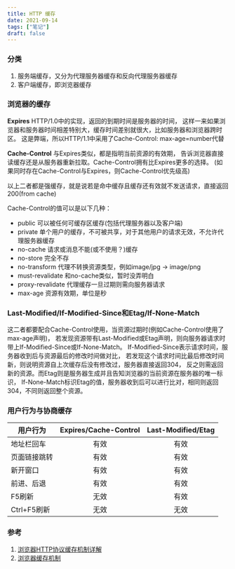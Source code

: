 ```yaml
---
title: HTTP 缓存
date: 2021-09-14
tags: ["笔记"]
draft: false
---
```


### 分类

1. 服务端缓存，又分为代理服务器缓存和反向代理服务器缓存
2. 客户端缓存，即浏览器缓存
<!--more-->

### 浏览器的缓存

<b>Expires</b> HTTP/1.0中的实现，返回的到期时间是服务器的时间，
这样一来如果浏览器和服务器时间相差特别大，缓存时间差别就很大，比如服务器和浏览器跨时区。
这是弊端，所以HTTP/1.1中采用了Cache-Control: max-age=number代替

<b>Cache-Control</b> 与Expires类似，都是指明当前资源的有效期，
告诉浏览器直接读缓存还是从服务器重新拉取。Cache-Control拥有比Expires更多的选择。
(如果同时存在Cache-Control与Expires，则Cache-Control优先级高)

以上二者都是强缓存，就是说若是命中缓存且缓存还有效就不发送请求，直接返回200(from cache)

Cache-Control的值可以是以下几种：

* public 可以被任何可缓存区缓存(包括代理服务器以及客户端)
* private 单个用户的缓存，不可被共享，对于其他用户的请求无效，不允许代理服务器缓存
* no-cache 请求或消息不能(或不使用？)缓存
* no-store 完全不存
* no-transform 代理不转换资源类型，例如image/jpg -> image/png
* must-revalidate 和no-cache类似，暂时没弄明白
* proxy-revalidate 代理缓存一旦过期则需向服务器请求
* max-age 资源有效期，单位是秒

### Last-Modified/If-Modified-Since和Etag/If-None-Match

这二者都要配合Cache-Control使用，当资源过期时(例如Cache-Control使用了max-age声明)，
若发现资源带有Last-Modified或Etag声明，则向服务器请求时带上If-Modified-Since或If-None-Match。
If-Modified-Since表示请求时间，服务器收到后与资源最后的修改时间做对比，
若发现这个请求时间比最后修改时间新，则说明资源自上次缓存后没有修改过，服务器直接返回304，
反之则需返回新的资源。而Etag则是服务器生成并且告知浏览器的当前资源在服务器的唯一标识，
If-None-Match标识Etag的值，服务器收到后可以进行比对，相同则返回304，不同则返回整个资源。

### 用户行为与协商缓存

|用户行为 | Expires/Cache-Control | Last-Modified/Etag|
|--------|:----------------------:|:------------------:|
|地址栏回车|有效|有效|
|页面链接跳转|有效|有效|
|新开窗口|有效|有效|
|前进、后退|有效|有效|
|F5刷新|无效|有效|
|Ctrl+F5刷新|无效|无效|


### 参考

1. [浏览器HTTP协议缓存机制详解](https://www.cnblogs.com/520yang/articles/4807408.html)
2. [浏览器缓存机制](http://www.cnblogs.com/skynet/archive/2012/11/28/2792503.html)
